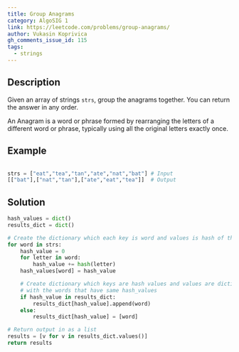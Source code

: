 ```yaml
---
title: Group Anagrams
category: AlgoSIG 1
link: https://leetcode.com/problems/group-anagrams/
author: Vukasin Koprivica
gh_comments_issue_id: 115
tags:
  - strings
---
```



## Description

Given an array of strings `strs`, group the anagrams together. You can return the answer in any order.

An Anagram is a word or phrase formed by rearranging the letters of a different word or phrase, typically using all the original letters exactly once.

## Example

```python

strs = ["eat","tea","tan","ate","nat","bat"] # Input
[["bat"],["nat","tan"],["ate","eat","tea"]]  # Output

```

## Solution

```python
hash_values = dict()
results_dict = dict()

# Create the dictionary which each key is word and values is hash of the same word
for word in strs:
    hash_value = 0
    for letter in word:
        hash_value += hash(letter)
    hash_values[word] = hash_value

    # Create dictionary which keys are hash values and values are dictionary
    # with the words that have same hash_values
    if hash_value in results_dict:
        results_dict[hash_value].append(word)
    else:
        results_dict[hash_value] = [word]

# Return output in as a list
results = [v for v in results_dict.values()]
return results
```
